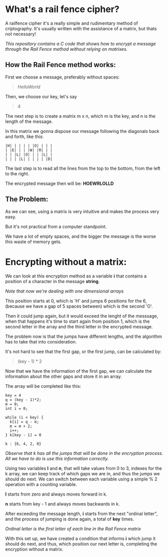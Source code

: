 # What's a rail fence cipher?

A railfence cipher it's a really simple and rudimentary method of criptography.
It's usually written with the assistance of a matrix, but thats not necessary!

*This repository contains a C code that shows how to encrypt a message through the Rail Fence method without relying on matrixes.*

## How the Rail Fence method works:

First we choose a message, preferably without spaces: 

>*HelloWorld* 

Then, we choose our key, let's say 
>4

The next step is to create a matrix m x n, which m is the key, and n is the length of the message.

In this matrix we gonna dispose our message following the diagonals back and forth, like this:
```
|H| | | | | |O| | | |
| |E| | | |W| |R| | |
| | |L| |O| | | |L| |
| | | |L| | | | | |D|
```
The last step is to read all the lines from the top to the bottom, from the left to the right.

The encrypted message then will be: **HOEWRLOLLD**

## The Problem:

As we can see, using a matrix is very intuitive and makes the process very easy.

But it's not practical from a computer standpoint.

We have a lot of empty spaces, and the bigger the message is the worse this waste of memory gets.

# Encrypting without a matrix:

We can look at this encryption method as a variable **i** that contains a position of a character in the message **string**.

*Note that now we're dealing with one dimensional arrays*

This position starts at 0, which is 'H' and jumps 6 positions for the 6, (because we have a gap of 5 spaces between) which is the second 'O'.

Then it could jump again, but it would exceed the lenght of the messsage, when that happens it's time to start again from position 1, which is the second letter in the array and the third letter in the encrypted message.

The problem now is that the jumps have different lengths, and the algorithm has to take that into consideration.

It's not hard to see that the first gap, or the first jump, can be calculated by:

> (key - 1) * 2

Now that we have the information of the first gap, we can calculate the information about the other gaps and store it in an array. 

The array will be completed like this:
```
key = 4
q = (key - 1)*2;
m = 0;
int i = 0;

while (i < key) {
  k[i] = q - m;
  m = m + 2;
  i++;
} k[key - 1] = 0

k : {6, 4, 2, 0}
```

*Observe that k has all the jumps that will be done in the encryption process.
All we have to do is use this information correctly.*

Using two variables **l** and **n**, that will take values from 0 to 3, indexes for the k array, we can keep track of which gaps we are in, and thus the jumps we should do next.
We can switch between each variable using a simple % 2 operation with a counting variable.

**l** starts from zero and always moves forward in k.

**n** starts from key - 1 and always moves backwards in k.

After exceeding the message length, **i** starts from the next "ordinal letter", and the process of jumping is done again, a total of **key** times.

*Ordinal letter is the first letter of each line in the Rail Fence matrix*

With this set up, we have created a condition that informs **i** which jump it should do next, and thus, which position our next letter is, completing the encryption without a matrix.
